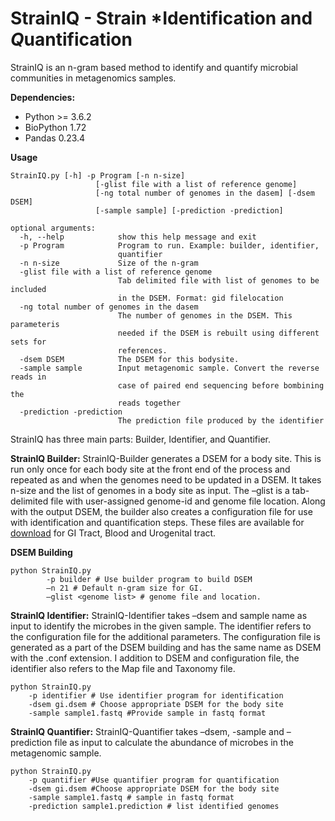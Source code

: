 # StrainIQ - Strain *Identification and *Q*uantification
StrainIQ is an n-gram based method to identify and quantify microbial communities in metagenomics samples.

**Dependencies:**
* Python >= 3.6.2
* BioPython 1.72
* Pandas 0.23.4

**Usage**
```
StrainIQ.py [-h] -p Program [-n n-size]
                   [-glist file with a list of reference genome]
                   [-ng total number of genomes in the dasem] [-dsem DSEM]
                   [-sample sample] [-prediction -prediction]

optional arguments:
  -h, --help            show this help message and exit
  -p Program            Program to run. Example: builder, identifier,
                        quantifier
  -n n-size             Size of the n-gram
  -glist file with a list of reference genome
                        Tab delimited file with list of genomes to be included
                        in the DSEM. Format: gid filelocation
  -ng total number of genomes in the dasem
                        The number of genomes in the DSEM. This parameteris
                        needed if the DSEM is rebuilt using different sets for
                        references.
  -dsem DSEM            The DSEM for this bodysite.
  -sample sample        Input metagenomic sample. Convert the reverse reads in
                        case of paired end sequencing before bombining the
                        reads together
  -prediction -prediction
                        The prediction file produced by the identifier
```

StrainIQ has three main parts: Builder, Identifier, and Quantifier. 

**StrainIQ Builder:** StrainIQ-Builder generates a DSEM for a body site. This is run only once for each body site at the front end of the process and repeated as and when the genomes need to be updated in a DSEM. It takes n-size and the list of genomes in a body site as input. The –glist is a tab-delimited file with user-assigned genome-id and genome file location. Along with the output DSEM, the builder also creates a configuration file for use with identification and quantification steps. These files are available for [download](https://drive.google.com/drive/folders/18uutqK1ExeYYCQFdh8RM3PyMZS-pO4MA?usp=sharing) for GI Tract, Blood and Urogenital tract.

**DSEM Building**

```
python StrainIQ.py 
	    -p builder # Use builder program to build DSEM
	    –n 21 # Default n-gram size for GI.
	    –glist <genome list> # genome file and location.
```

**StrainIQ Identifier:** StrainIQ-Identifier takes –dsem and sample name as input to identify the microbes in the given sample. The identifier refers to the configuration file for the additional parameters. The configuration file is generated as a part of the DSEM building and has the same name as DSEM with the .conf extension. I addition to DSEM and configuration file, the identifier also refers to the Map file and Taxonomy file.

```
python StrainIQ.py 
    -p identifier # Use identifier program for identification
    -dsem gi.dsem # Choose appropriate DSEM for the body site
    -sample sample1.fastq #Provide sample in fastq format
```
**StrainIQ Quantifier:** StrainIQ-Quantifier takes –dsem, -sample and –prediction file as input to calculate the abundance of microbes in the metagenomic sample. 
```
python StrainIQ.py 
    -p quantifier #Use quantifier program for quantification
    -dsem gi.dsem #Choose appropriate DSEM for the body site
    -sample sample1.fastq # sample in fastq format
    -prediction sample1.prediction # list identified genomes
```
